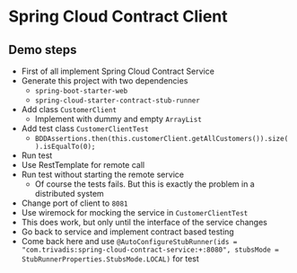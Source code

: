 # Spring Cloud Contract Client

## Demo steps

* First of all implement Spring Cloud Contract Service
* Generate this project with two dependencies
  * `spring-boot-starter-web`
  * `spring-cloud-starter-contract-stub-runner`
* Add class `CustomerClient`
  * Implement with dummy and empty `ArrayList`
* Add test class `CustomerClientTest`
  * `BDDAssertions.then(this.customerClient.getAllCustomers()).size().isEqualTo(0);`
* Run test
* Use RestTemplate for remote call
* Run test without starting the remote service
  * Of course the tests fails. But this is exactly the problem in a distributed system 
* Change port of client to `8081`
* Use wiremock for mocking the service in `CustomerClientTest`
* This does work, but only until the interface of the service changes
* Go back to service and implement contract based testing
* Come back here and use `@AutoConfigureStubRunner(ids = "com.trivadis:spring-cloud-contract-service:+:8080", stubsMode = StubRunnerProperties.StubsMode.LOCAL)` for test